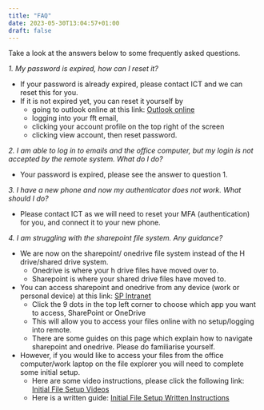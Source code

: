 ```yaml
---
title: "FAQ"
date: 2023-05-30T13:04:57+01:00
draft: false
---
```


Take a look at the answers below to some frequently asked questions.


*1. My password is expired, how can I reset it?*

- If your password is already expired, please contact ICT and we can reset this for you.
- If it is not expired yet, you can reset it yourself by 
	- going to outlook online at this link: [Outlook online](https://outlook.com)
	- logging into your fft email,
	- clicking your account profile on the top right of the screen
	- clicking view account, then reset password.


*2. I am able to log in to emails and the office computer, but my login is not accepted by the remote system. What do I do?*

- Your password is expired, please see the answer to question 1.


*3. I have a new phone and now my authenticator does not work. What should I do?*

- Please contact ICT as we will need to reset your MFA (authentication) for you, and connect it to your new phone.


*4. I am struggling with the sharepoint file system. Any guidance?*

- We are now on the sharepoint/ onedrive file system instead of the H drive/shared drive system.
	- Onedrive is where your h drive files have moved over to. 
	- Sharepoint is where your shared drive files have moved to.
- You can access sharepoint and onedrive from any device (work or personal device) at this link: [SP Intranet](https://freedomfromtorture.sharepoint.com/sites/Intranet) 
	- Click the 9 dots in the top left corner to choose which app you want to access, SharePoint or OneDrive
	- This will allow you to access your files online with no setup/logging into remote. 
	- There are some guides on this page which explain how to navigate sharepoint and onedrive. Please do familiarise yourself.
- However, if you would like to access your files from the office computer/work laptop on the file explorer you will need to complete some initial setup. 
	- Here are some video instructions, please click the following link: [Initial File Setup Videos](https://freedomfromtorture-my.sharepoint.com/:f:/g/personal/sziqbal_freedomfromtorture_org/EuAF-5Cz6OxOu0RagoyKzLAB8sAdYf4_qHf11ktapHbnaw?e=S69Y71) 
	- Here is a written guide: [Initial File Setup Written Instructions](https://freedomfromtorture-my.sharepoint.com/:w:/g/personal/auddin_freedomfromtorture_org/EW1ryexYmoNLmhI138zDSEsBxxSaWNOiPGDq20gTnM7PkQ?e=I9QrvZ) 
 
